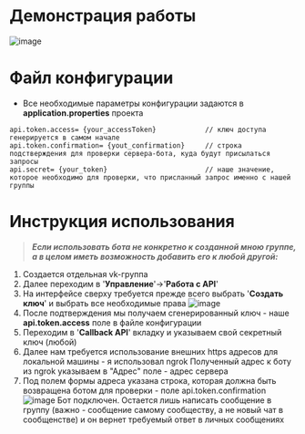 # Демонстрация работы
![image](https://github.com/JustNaimoR/JustAI_BotAPI-VK/assets/68927773/34b3b3dd-781b-4179-ac04-1a40a6c83eb9)

# Файл конфигурации
- Все необходимые параметры конфигурации задаются в **application.properties** проекта
```
api.token.access= {your_accessToken}            // ключ доступа генерируется в самом начале
api.token.confirmation= {yout_confirmation}     // строка подстверждения для проверки сервера-бота, куда будут присылаться запросы
api.secret= {your_token}                        // наше значение, которое необходимо для проверки, что присланный запрос именно с нашей группы
```

# Инструкция использования
> ***Если использовать бота не конкретно к созданной мною группе, а в целом иметь возможность добавить его к любой другой:***
1. Создается отдельная vk-группа
2. Далее переходим в '**Управление**'->'**Работа с API**'
3. На интерфейсе сверху требуется прежде всего выбрать '**Создать ключ**' и выбрать все необходимые права
  ![image](https://github.com/JustNaimoR/JustAI_BotAPI-VK/assets/68927773/d9371686-1ee9-45d8-9940-77067d233d3c)
5. После подтверждения мы получаем сгенерированный ключ - наше **api.token.access** поле в файле конфигурации
6. Переходим в '**Callback API**' вкладку и указываем свой секретный ключ (любой)
7. Далее нам требуется использование внешних https адресов для локальной машины - я использовал ngrok
   Полученный адрес к боту из ngrok указываем в "Адрес" поле - адрес сервера
8. Под полем формы адреса указана строка, которая должна быть возвращена ботом для проверки - поле api.token.confirmation
 ![image](https://github.com/JustNaimoR/JustAI_BotAPI-VK/assets/68927773/54bd253c-267f-4087-8e55-e21996336ddd)
Бот подключен. Остается лишь написать сообщение в группу (важно - сообщение самому сообществу, а не новый чат в сообщенстве) и он вернет требуемый ответ в личных сообщениях
